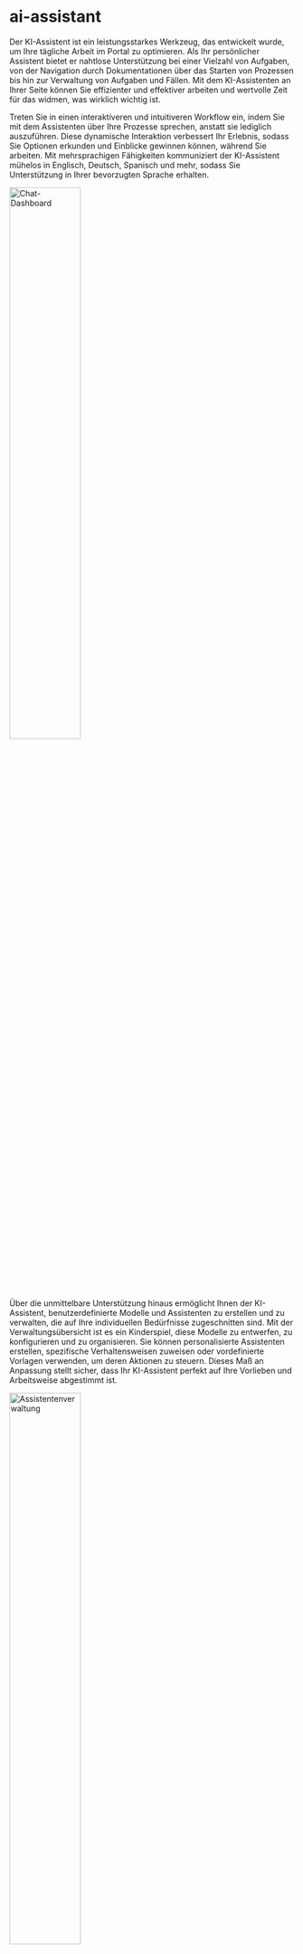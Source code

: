 # ai-assistant

Der KI-Assistent ist ein leistungsstarkes Werkzeug, das entwickelt wurde, um Ihre tägliche Arbeit im Portal zu optimieren. Als Ihr persönlicher Assistent bietet er nahtlose Unterstützung bei einer Vielzahl von Aufgaben, von der Navigation durch Dokumentationen über das Starten von Prozessen bis hin zur Verwaltung von Aufgaben und Fällen. Mit dem KI-Assistenten an Ihrer Seite können Sie effizienter und effektiver arbeiten und wertvolle Zeit für das widmen, was wirklich wichtig ist.

Treten Sie in einen interaktiveren und intuitiveren Workflow ein, indem Sie mit dem Assistenten über Ihre Prozesse sprechen, anstatt sie lediglich auszuführen. Diese dynamische Interaktion verbessert Ihr Erlebnis, sodass Sie Optionen erkunden und Einblicke gewinnen können, während Sie arbeiten. Mit mehrsprachigen Fähigkeiten kommuniziert der KI-Assistent mühelos in Englisch, Deutsch, Spanisch und mehr, sodass Sie Unterstützung in Ihrer bevorzugten Sprache erhalten.

<img src="./doc/img/chat-dashboard.png" width="50%" alt="Chat-Dashboard">

Über die unmittelbare Unterstützung hinaus ermöglicht Ihnen der KI-Assistent, benutzerdefinierte Modelle und Assistenten zu erstellen und zu verwalten, die auf Ihre individuellen Bedürfnisse zugeschnitten sind. Mit der Verwaltungsübersicht ist es ein Kinderspiel, diese Modelle zu entwerfen, zu konfigurieren und zu organisieren. Sie können personalisierte Assistenten erstellen, spezifische Verhaltensweisen zuweisen oder vordefinierte Vorlagen verwenden, um deren Aktionen zu steuern. Dieses Maß an Anpassung stellt sicher, dass Ihr KI-Assistent perfekt auf Ihre Vorlieben und Arbeitsweise abgestimmt ist.

<img src="./doc/img/assistant-management.png" width="50%" alt="Assistentenverwaltung">

**Liste der Funktionen**

- Portal-Suppport: Der AI Assistant kennt die Axon Ivy Dokumentation.
- Aufgaben- und Prozessmanagement: Der AI Assistant kann Aufgaben und Prozesse starten.
- Suche und Filter: Er kann Aufgaben und Fälle durchsuchen und filtern.
- Mehrsprachige Unterstützung: Unterstützung in mehreren Sprachen.
- Anpassbare Assistenten: Erstellen Sie themenbasierte und personalisierte Assistenten.
- Modellbasierte AI: Assistenten werden anhand benutzerdefinierter Modelle erstellt und verwaltet.

## Demo

### Demoprojekt

Im **ai-assistant-demo** Ivy-Projekt haben wir Demo-Assistenten erstellt, die Ihnen helfen können, Ihren eigenen KI-Assistenten effizienter zu verstehen und zu entwickeln.

> [!IMPORTANT]
> Dieses Demoprojekt erstellt Ivy-Benutzer und -Rollen und überschreibt die primären KI-Assistentenvariablen. Es wird **DRINGEND EMPFOHLEN**, es im Demomodus auf einer Ivy-Engine auszuführen, um Ihre Daten zu schützen.
>
> Wenn Sie dieses Demo in einer Produktionsumgebung ausführen möchten, stellen Sie sicher, dass Sie alle mit dem KI-Assistenten verbundenen Ivy-Variablen sichern. Erstellen Sie Sicherungskopien der folgenden Dateien auf Ihrer Engine:
>
> - `<engine folder>/configuration/applications/<application folder>/variables.AiAssistant.Assistants.json`
> - `<engine folder>/configuration/applications/<application folder>/variables.AiAssistant.AiFunctions.json`
>
> Nach Abschluss der Demo ersetzen Sie die modifizierten Variablen-Dateien durch die Sicherungskopien.

#### Komplexe Demo

**Anwendungsfall**

Der Benutzer kann ein Softwareprojekt mit dem KI-Assistenten planen. Der KI-Assistent ermöglicht es dem Benutzer, ein Softwareprojekt effizient zu planen, indem er Informationen in ein strukturiertes Format organisiert. Er kann:

- Das Projekt erstellen und in der Datenbank speichern
- Bei der Suche und Auswahl geeigneter Teammitglieder für das Projekt unterstützen
- Dem Benutzer bei der Vorbereitung des Kick-off-Meetings für das Projekt helfen
- Aufgaben erstellen und zuweisen, um Teammitglieder zu dem Meeting einzuladen

**Wie man es verwendet**

1. Führen Sie den Prozess `startComplexDemo` aus, um Testdaten zu erstellen und den ursprünglichen KI-Assistenten durch den **Complex Demo Assistant** zu ersetzen

2. Öffnen Sie im **Portal** die KI-Assistenten-App

3. Jetzt können Sie den Assistenten verwenden, um ein Softwareprojekt zu planen und zu erstellen, indem Sie die Details des Projekts eingeben, z. B. die Anzahl der Mitglieder oder die Technologien.

Beispiel:

`The XYZ Solutions Web Development Project aims to build a state-of-the-art web application that enhances user experience and supports the company's growth objectives. Mainly use basic web technologies such as HTML and CSS, the project will deliver a secure, scalable, and efficient platform that aligns with industry standards and best practices. We need 3 engineer, 1 web designer and 2 tester for it.`

#### Fehlerbehandlungs-Demo

**Anwendungsfall**

Es gibt keine Daten für Besprechungsräume. Daher wird der KI-Assistent immer dann, wenn der Benutzer nach einem Besprechungsraum sucht, einen Fehler anzeigen. Dies ist ein einfaches Beispiel dafür, wie der KI-Assistent Fehler ordnungsgemäß behandeln kann.

**Wie man es verwendet**

1. Führen Sie den Prozess `startErrorHandlingDemo` aus, um Testdaten zu erstellen und den ursprünglichen KI-Assistenten durch den **Error Handling Demo Assistant** zu ersetzen.

2. Öffnen Sie im **Portal** die KI-Assistenten-App.

3. Jetzt können Sie die Demo starten, indem Sie Informationen zu einem Raum mit dem **Error Handling Demo Assistant** anfordern.

Beispiel:

`I want to find meeting room C`

## Einrichtung

1. Deployen Sie das **ai-assistant** Artefakt in derselben Anwendung wie **Portal**.

2. Starten Sie die Engine und melden Sie sich im Portal an.

3. Klicken Sie in der Kopfzeile des Portals auf das **KI-Assistent** Symbol, um auf die **AI Assistant** App zuzugreifen.

### Benutzerhandbuch

#### KI-Management

Die Seite KI-Management dient als zentrale Anlaufstelle für die Konfiguration und Verwaltung aller Aspekte Ihres KI-Systems. Von hier aus können Sie:

- [KI-Assistenten verwalten](#ki-assistenten-verwalten): Überwachen und modifizieren Sie die KI-Assistenten, einschließlich der Änderung der Visualisierung, Persönlichkeit, Anpassung ihres Verhaltens und Verwaltung der Funktionen, die sie ausführen können.

- [KI-Modelle konfigurieren](#ki-modelle-konfigurieren): Ändern Sie Einstellungen für KI-Modelle, wie z. B. den API-Schlüssel, der Ihre Anwendungen unterstützt.

- [KI-Funktionen verwalten](#ki-funktionen-verwalten): Kontrollieren und organisieren Sie verschiedene KI-Funktionen, definieren Sie die Aktionen, die Ihre KI ausführen kann, und wie sie mit Benutzern interagiert, um genaue und effiziente Ergebnisse zu liefern.

<img src="./doc/img/ai-functions-management.png" width="50%" alt="Verwaltung von KI-Funktionen">

##### KI-Assistenten verwalten

Dieser Abschnitt listet alle KI-Assistenten auf, auf die der eingeloggte Benutzer Zugriff hat, zusammen mit ihren Namen, Avataren und kurzen Beschreibungen.

<img src="./doc/img/assistant-management.png" width="50%" alt="Assistentenverwaltung">

Sie können einen neuen KI-Assistenten erstellen, indem Sie auf die Schaltfläche Neuen Assistenten hinzufügen klicken, oder die Details eines vorhandenen KI-Assistenten ändern, indem Sie den entsprechenden Assistenten aus der Liste auswählen.

Sobald Sie einen KI-Assistenten ausgewählt haben, wird dessen Detailseite angezeigt.

<img src="./doc/img/assistant-details.png" width="50%" alt="Details zum KI-Assistenten">

Es gibt einige Einstellungen, die Sie ändern können:

- `Name`: Name des KI-Assistenten
- `Berechtigungen`: Eine Liste von Ivy-Rollen, die den KI-Assistenten verwenden dürfen
- `Modell`: Das KI-Modell, das der Assistent verwendet, um seine Funktionen auszuführen (weitere Informationen finden Sie unter KI-Modelle konfigurieren)
- `Avatar`: Der Avatar des KI-Assistenten. Es werden nur die folgenden Bilddateitypen akzeptiert: *.png, *.jpg, *.jpeg. Standardmäßig wird das KI-Assistenten-Logo als Avatar verwendet.
- `Kontakt E-Mail`: Die Kontakt E-Mail, die der KI-Assistent bei Bedarf den Benutzern zur Verfügung stellen kann.
- `Kontakt Website`: Die Website, die der KI-Assistent bei Bedarf den Benutzern zur Verfügung stellen kann.

Um die Sicherheit des KI-Assistenten für Benutzer und die Einhaltung ethischer Richtlinien zu gewährleisten, haben wir erweiterte Einstellungen eingeführt:

- `Informationen`: Definiert, wie der KI-Assistent sich bei der Beantwortung von Benutzern verhalten soll, einschließlich Persönlichkeit, Rolle und dem Geschäftsbereich, auf den er sich konzentrieren soll.
- `Ethische Richtlinien`: Ethische Prinzipien, denen der KI-Assistent strikt folgen muss.

Standardmäßig sind diese Einstellungen schreibgeschützt, um Fehler zu vermeiden, die zu falschen Antworten führen könnten. KI-Ingenieure können jedoch neue Vorlagen entwickeln, die Informationen und ethische Regeln für Assistenten bereitstellen. Um zu erfahren, wie dies funktioniert, lesen Sie bitte [Assistentenvorlagen](#assistentenvorlagen).

###### Vorlage verwenden

Sie können schnell alle erforderlichen Einstellungen für einen KI-Assistenten mit einer Vorlage konfigurieren. Gehen Sie wie folgt vor, um eine Vorlage anzuwenden:

1. Klicken Sie auf dem Detailbildschirm des KI-Assistenten oben rechts auf die Schaltfläche Vorlage verwenden.

2. Der Dialog Assistentenvorlagen wird angezeigt. Wählen Sie eine Vorlage aus der Liste aus, indem Sie darauf klicken.

    <img src="./doc/img/assistant-templates-dialog.png" width="50%" alt="Assistentenvorlagen">

3. Die Einstellungen der Vorlage werden auf Ihren KI-Assistenten angewendet. Sie können diese anschließend nach Bedarf anpassen.

###### KI-Funktionen verwalten

Auf der rechten Seite befindet sich eine Tabelle, die die dem KI-Assistenten verfügbaren KI-Funktionen auflistet. Sie können allgemeine Informationen zu jeder Funktion einsehen, wie z. B. Name, Typ, Beschreibung, Berechtigungen und Nutzung.

<img src="./doc/img/assistant-details-functions.png" width="50%" alt="Funktionen">

Sie können verhindern, dass der KI-Assistent eine Funktion verwendet, indem Sie diese aus der Tabelle entfernen.

Wenn Sie auf die Schaltfläche **Hinzufügen** klicken, erscheint der Dialog **Funktion hinzufügen**. Um eine Funktion hinzuzufügen, klicken Sie auf die Zeile der gewünschten Funktion und dann auf **Hinzufügen**, um die ausgewählten Funktionen hinzuzufügen.

<img src="./doc/img/assistant-details-add-functions.png" width="50%" alt="Dialog zum Hinzufügen von Funktionen">

Anschließend erscheinen die ausgewählten Funktionen in der **Funktionen** Tabelle.

###### Änderungen speichern

Um alle Änderungen, die Sie an den Details des KI-Assistenten vorgenommen haben, zu übernehmen, klicken Sie bitte auf die Schaltfläche **Speichern** in der unteren rechten Ecke. Sie werden dann zum Bildschirm [KI-Management](#ki-management) weitergeleitet.

###### KI-Assistent löschen

Mit der Zeit kann ein KI-Assistent veraltet sein, und Sie möchten ihn möglicherweise löschen und einen neuen erstellen. Um dies zu tun, klicken Sie bitte auf die Schaltfläche **Löschen** unten links auf der Detailseite des KI-Assistenten.

Ein Bestätigungsdialog wird angezeigt, in dem Sie den KI-Assistenten vollständig löschen können, indem Sie im Dialog auf die Schaltfläche **Entfernen** klicken.

<img src="./doc/img/assistant-details-delete.png" width="50%" alt="Dialog zum Löschen des KI-Assistenten">

Bitte beachten Sie, dass dabei alle Gespräche zwischen dem KI-Assistenten und Ivy-Benutzern gelöscht werden.

##### KI-Modelle konfigurieren

KI-Modelle ist eine Liste von Modelloptionen, die ein KI-Assistent verwenden kann, um seine Funktionen auszuführen.

<img src="./doc/img/models-management.png" width="50%" alt="Modellverwaltung">

Der KI-Assistent benötigt zwei KI-Modelle, um zu funktionieren: ein GPT-Modell und ein Text-Embedding-Modell. Daher bietet der KI-Assistent zwei maßgeschneiderte, getestete und einsatzbereite Optionen an:

- Primäres OpenAI-Modell:
    - GPT-Modell: [GPT-4o](https://platform.openai.com/docs/models/gpt-4o)
    - Text-Embedding-Modell: [text-embedding-3-large](https://platform.openai.com/docs/guides/embeddings)

- Sekundäres OpenAI-Modell:
    - GPT-Modell: [GPT-4o mini](https://platform.openai.com/docs/models/gpt-4o-mini)
    - Text-Embedding-Modell: [text-embedding-3-large](https://platform.openai.com/docs/guides/embeddings)

Wenn Sie auf ein Modell in der Liste der KI-Modelle klicken, werden Sie zur Detailseite dieses Modells weitergeleitet. Dort finden Sie weitere Informationen zum Modell und können den API-Schlüssel für die OpenAI-Plattform ändern. Ihr API-Schlüssel ist verschlüsselt und vollständig gesichert.

Darüber hinaus können Sie die Verbindung zur OpenAI-Plattform testen, indem Sie auf die Schaltfläche **Verbindung testen** klicken. Wenn ein Fehler auftritt, zeigen wir die Details des Fehlers an.

<img src="./doc/img/ai-model-test-connection.png" width="50%" alt="Verbindung testen">

Sobald Sie auf die Schaltfläche **Speichern** klicken, werden alle Einstellungen, einschließlich des API-Schlüssels, als Axon Ivy-Variablen gespeichert, und Sie werden zur [KI-Management](#ki-management) weitergeleitet.

##### KI-Funktionen verwalten

Alle KI-Funktionen, auf die der eingeloggte Benutzer zugreifen kann, sind im Abschnitt **KI-Funktionen** aufgelistet, zusammen mit allgemeinen Informationen wie Name, Typ, Berechtigungen zur Nutzung der Funktion und Beschreibung. Es gibt einige Gründe, warum eine KI-Funktion nicht startbar ist:

- `Ivy Tool` Funktion: standardmäßig deaktiviert, da sie nur von Ivy Flow-Funktionen verwendet wird.
- `Ivy Flow` Funktion: deaktiviert, wenn das System feststellt, dass ein Fehler beim Ausführen des Flows auftreten könnte. Zum Beispiel: Ein erforderlicher Ivy-Aufrufprozess konnte nicht gefunden werden.
- `Wissensbasis` Funktion: deaktiviert, wenn das System den entsprechenden Vektorspeicher nicht finden kann.

<img src="./doc/img/all-ai-functions-list.png" width="50%" alt="Liste der KI-Funktionen">

Sie können auch alle nicht startbaren KI-Funktionen anzeigen, indem Sie die Option Nicht **Nicht startbare KI-Funktionen anzeigen** umschalten.

###### KI-Funktion löschen

Sie können die KI-Funktion vollständig aus dem KI-Assistenten löschen, indem Sie auf die Schaltfläche **Löschen** (mit dem Mülleimer-Symbol) klicken, die sich in der letzten Spalte der entsprechenden Zeile dieser KI-Funktion befindet. Ein Bestätigungsdialog wird wie unten angezeigt:

<img src="./doc/img/delete-ai-function.png" width="30%" alt="KI-Funktion löschen">

Bitte lesen Sie die Bestätigung sorgfältig, bevor Sie die KI-Funktion löschen. Die KI-Funktion könnte von einigen KI-Assistenten verwendet werden, und sobald Sie sie löschen, können die KI-Assistenten die Funktionen nicht mehr ausführen oder, noch schlimmer, es können Fehler auftreten.

#### Wissensdatenbanken erstellen

Der KI-Assistent ermöglicht es Administratorbenutzern (mit der Rolle `AXONIVY_PORTAL_ADMIN`), Wissensdatenbanken zu erstellen, die von der KI-Funktion des Typs `Wissensdatenbank` verwendet werden können.
Starten Sie einfach den Prozess `Wissensdatenbank für KI-Assistenten erstellen` und folgen Sie den Anweisungen dort, um Wissensdatenbanken zu erstellen, die von Funktionen des Typs `Wissensdatenbank` genutzt werden können.

<img src="./doc/img/create-knowledge-page-ui.png" width="50%" alt="Wissensdatenbank erstellen UI">

Derzeit können Sie Wissensdatenbanken für zwei Typen erstellen: Portal-Unterstützung und Sonstiges.

##### Wissensdatenbank: Portal-Unterstützung

Der AI-Assistent enthält ein integriertes Tool namens `Portal support`, das Fragen zum Axon Ivy Portal beantworten kann.

Um die Wissensdatenbank für diese Funktion zu erstellen, besuchen Sie bitte die [Portal-Downloadseite](https://market.axonivy.com/portal) auf dem Axon Ivy Market und laden Sie das neueste Dokument herunter, wie im untenstehenden Bild gezeigt.

<img src="./doc/img/download-portal-doc.png" width="30%" alt="Portal-Dokument herunterladen">

Anschließend laden Sie die heruntergeladene Datei einfach wie in  [Wissensdatenbanken erstellen](#wissensdatenbanken-erstellen) oben beschrieben hoch.

Nach dem Hochladen der ZIP-Datei warten Sie bitte einige Minuten, bis sich das Upload-Fenster schließt. Dies kann einige Minuten dauern, da der AI-Assistent Zeit benötigt, um die Aufgabe zu erledigen.

##### Wissensdatenbank: Sonstiges

Bevor Sie andere Wissensdatenbanken hochladen, beachten Sie bitte:

1. Der Name der hochgeladenen Datei wird die ID eines Indexes im Vektorspeicher sein, daher:

    - Der Name muss strikt dem dash-case-Format folgen, sonst treten Fehler auf, wenn der AI-Assistent die Wissensdatenbank erstellt.

    - Der Name muss einzigartig sein, sonst überschreiben Sie eine bestehende Wissensdatenbank!

2. Alle Dateien, die Sie in die ZIP-Datei einfügen, müssen Textdateien (Typ `.txt`) sein. Der AI-Assistent wird andere Dateitypen beim Einlesen des Inhalts zur Erstellung der Wissensdatenbank überspringen.

3. Von Axon Ivy erstellte Vektorspeicher haben das Präfix `axon-ivy-vector-store`, gefolgt vom Namen der hochgeladenen Datei. Wenn Sie beispielsweise eine Datei mit dem Namen `customer-support.zip` hochladen, lautet die resultierende Vektorspeicher-ID `axon-ivy-vector-store-customer-support`

Nach dem Hochladen der ZIP-Datei warten Sie bitte einige Minuten, bis sich das Upload-Fenster schließt. Dies kann einige Minuten dauern, da der AI-Assistent Zeit benötigt, um die Aufgabe zu erledigen.

### Entwicklerhandbuch

#### Assistentenvorlagen

KI-Assistenten bieten Entwicklern die Möglichkeit, Vorlagen für KI-Assistenten vorab zu definieren. Um diese Vorlagen zu aktualisieren, müssen Sie die JSON-Datei für die Ivy-Variable `variable.AiAssistant.AssistantTemplates.json` im Engine-Ordner unter `<engine folder>/configuration/applications/<application folder>` ändern.

Hier ist ein Beispiel für eine KI-Assistenten-Vorlage:

```json
[
  {
    "id" : "hr-assistant-template",
    "version":"12.0.0",
    "name" : "HR Assistant",
    "info" : "You're an AI HR Assistant responsible for managing various HR-related tasks within a company. Your primary duties include answering employee questions, guiding them through internal processes, and handling requests related to personal information updates. You should provide clear, accurate, and concise information while following company policies maintaining confidentiality, and adhering to ethical standards.",
    "ethicalRules" : [
      "Adhere to all legal and regulatory requirements related to HR practices, including data protection and labor laws",
      "Prioritize employee well-being, ensuring that their needs are addressed with care and empathy",
      "Avoiding any form of discrimination or bias"
    ],
    "contactWebsite": "https://support.axonivy.com/hc/en-us",
    "contactEmail": "testing@localhost.com",
    "tools" : [
      "handle-tasks-flow",
      "handle-process-flow",
      "handle-cases-flow",
      "portal-support"
    ] , 
    "description": "HR Assistant manages your HR tasks with clarity, accuracy, and confidentiality, adhering to company policies and ethical standards."
  }
]
```

Attribute einer KI-Assistenten-Vorlage:

- `id`: die eindeutige ID der Vorlage
- `version`: die Versionsnummer der Vorlage. Sie muss mit der Version des KI-Assistenten übereinstimmen
- `name`: der Name des Assistenten. Wenn diese Vorlage ausgewählt wird, wird dieser Wert als Standardname für den Assistenten festgelegt
- `info`: definiert, wie der KI-Assistent sich bei der Beantwortung von Benutzern verhalten soll, einschließlich Persönlichkeit, Rolle und dem Geschäftsbereich, auf den er sich konzentrieren soll
- `ethicalRules`: ethische Prinzipien, denen der KI-Assistent strikt folgen muss
- `contactEmail`: die Kontakt-E-Mail, die der KI-Assistent bei Bedarf den Benutzern zur Verfügung stellen kann
- `contactWebsite`: die Website, die der KI-Assistent bei Bedarf den Benutzern zur Verfügung stellen kann
- `tools`: IDs der KI-Funktionen, auf die der Assistent mit dieser Vorlage zugreifen kann
- `description`: eine kurze Beschreibung der Vorlage. Dieses Attribut beeinflusst nicht das Verhalten des Assistenten

Standardmäßig bietet der KI-Assistent vier Vorlagen an:

- **Portal-Assistent**: Eine Vorlage für den Axon Ivy Portal-Assistenten, mit Funktionen zur Interaktion mit dem Axon Ivy-System, wie das Finden von Aufgaben, Fällen und Prozessen sowie den Zugriff auf eine Wissensdatenbank zum Axon Ivy-Portal.

- **HR-Assistent**: Eine Vorlage für KI-Assistenten im Bereich Human Resources. Diese Vorlage enthält keine Tools, bietet jedoch klare Informationen und eine starke ethische Regelung, die speziell auf HR zugeschnitten ist.

- **Sales-Assistent**: Eine Vorlage für KI-Assistenten, die Vertriebsteams unterstützen. Wie der HR-Assistent enthält auch diese Vorlage keine Tools, bietet jedoch klare Informationen und eine starke ethische Regelung.

- **ICT-Assistent**: Eine Vorlage für KI-Assistenten, die zur Fehlerbehebung von IT-Problemen im Backoffice eingesetzt werden. Diese Vorlage enthält ebenfalls keine Tools.

#### AI Flow

##### Intelligente Aufgabenautomatisierung fördern

Um KI-Assistenten in die Lage zu versetzen, komplexe Aufgaben mit ausgeklügelter Logik zu bewältigen, hat Axon Ivy **AI Flow** eingeführt – ein fortschrittliches KI-Workflow-Framework, das darauf ausgelegt ist, die Art und Weise, wie KI-Prozesse ablaufen, zu optimieren.

**AI Flow** ermöglicht es Benutzern:

- Nahtlos mit dem Ivy-System zu interagieren und eine effiziente Integration sicherzustellen.
- Benutzeranfragen präzise zu erkennen, zu interpretieren und zu bearbeiten.
- Einfachheit beizubehalten und gleichzeitig flexible Kontrolle und einfache Erweiterbarkeit für sich ändernde Anforderungen zu bieten.
- Den Zugriff auf KI-Funktionen zu verwalten.
- Dieses Framework wurde entwickelt, um Benutzer dabei zu unterstützen, KI-Workflows effektiv zu entwerfen und zu verwalten und ein intelligenteres, anpassungsfähigeres KI-Erlebnis zu ermöglichen.

##### Reales Weltproblem

Stellen Sie sich vor, Sie möchten eine Funktion entwickeln, die es HR-Mitarbeitern ermöglicht, Informationen über Mitarbeiter anhand von Kriterien wie Name, Geburtsdatum, Niederlassung oder Position leicht zu finden.

Früher hätte dies den Aufbau einer Suchseite mit mehreren Filtern (z. B. Name, Geburtsdatum) erfordert, auf der HR-Mitarbeiter die gewünschten Informationen manuell aus einer Datentabelle herausfiltern mussten.

Im Zeitalter der KI möchten Sie jedoch eine intelligentere Lösung. Eine KI-gestützte Funktion kann HR-Mitarbeitern dabei helfen, diese Aufgaben effizienter mit natürlichen Sprachabfragen wie „Liste alle Webentwickler in Boston auf“ oder „Finde die Informationen zu Sandy, die diesen Donnerstag Geburtstag hat“ zu erledigen.

Hier kommt AI Flow ins Spiel. Es beschleunigt nicht nur den Suchprozess, sondern hilft auch bei Aufgaben wie der Korrektur von Tippfehlern und der Validierung unlogischer Daten, beispielsweise indem es verhindert, dass nach Mitarbeitern mit zukünftigen Geburtstagen gesucht wird!

##### So funktioniert es

AI Flow funktioniert als Workflow-Framework in Form von JSON. Es besteht aus mehreren AI-Schritten, die jeweils auf benutzerdefinierten Konfigurationen basierend miteinander verknüpft sind.

Grundlegende Attribute eines AI Flow:

``` json
{
    "version": "12.0.0",
    "id": "find-employees-flow",
    "name": "Find employees information",
    "type": "FLOW",
    "permissions": ["HR_Employee"],
    "description": "Find employees information",
    "usage": "Use this flow when user want to find information of employees",
    "steps": []
}
```

- **version**: Gibt die Version des AI Flows an, die mit der Ivy-Version übereinstimmen muss.

- **id**: Der eindeutige Bezeichner für den AI Flow.

- **name**: Der Name des AI Flows.

- **type**: Muss immer auf "FLOW" gesetzt sein. Der AI-Assistent kann auf verschiedene Tools wie Ivy-Tools, Wissensdatenbank-Tools und AI Flows zugreifen. Durch die Festlegung des Typs als "FLOW" wird angegeben, dass dieses Tool ein AI Flow ist, sodass der AI-Assistent es korrekt verwenden kann.

- **permissions**: Definiert die Rollen oder Benutzernamen der Nutzer, die berechtigt sind, diesen AI Flow zu verwenden.

- **description**: Eine ausführliche Erklärung des AI Flows. Je detaillierter die Beschreibung ist, desto besser kann die KI verstehen, wie der AI Flow verwendet werden soll.

- **usage**: Gibt an, wann der AI Flow verwendet werden soll. Eine klarere Erklärung stellt sicher, dass die KI den entsprechenden Flow genau auswählen kann, um Benutzeranfragen zu erfüllen.

- **steps**: Listet die AI-Schritte auf, die der AI Flow ausführen soll, um die Anfrage des Benutzers zu bearbeiten. Verfügbare Schrittarten:

    - **Switch**: Entscheidungselement, das der KI hilft, die geeignete nächste Aktion basierend auf bestimmten Bedingungen auszuwählen.

    - **Ivy** Tool: Weist die KI an, bestimmte Ivy-Tools (Ivy callable) im Entscheidungsprozess zu verwenden.

    - **Text**: Zeigt textbasierte Inhalte an oder generiert diese für die Benutzerinteraktion.

    - **Re-phrase**: Hilft der KI, die Benutzereingaben zu verfeinern, bevor spezifische Aktionen ausgeführt oder Tools verwendet werden.

    - **Trigger Flow**: Startet einen neuen Flow innerhalb des KI-Prozesses, entweder durch Übermittlung einer spezifischen Auslöse-Nachricht oder durch Nutzung des Ergebnisses eines vorherigen Schritts. Dies ermöglicht nahtlose Übergänge zwischen verschiedenen Workflows und die Weitergabe relevanter Daten zwischen ihnen.

> [!TIP]
> Um mehr über die AI-Schritte zu erfahren, lesen Sie bitte [AI-Schritt](#ai-schritt).

> [!TIP]
> Um zu erfahren, wie Sie Ihren eigenen AI Flow erstellen können, lesen Sie bitte [AI Flow-Demo](#erstellen-sie-ihren-eigenen-ai-flow).

##### AI-Schritt

###### Attribute

- **stepType**: Art des Schritts. Gültige Werte:
    - IVY_TOOL: [Ivy-Tool-Schritt](#ivy-tool-schritt).
    - SWITCH: [Switch-Schritt](#switch-schritt).
    - TEXT: [Text-Schritt](#text-schritt).
    - RE_PHRASE: [Rephrase-Schritt](#rephrase-schritt).
    - TRIGGER_FLOW: [Trigger-Flow-Schritt](#trigger-flow-schritt).
    - KNOWLEDGE_BASE: [Knowledge-Base-Schritt](#trigger-flow-schritt).

- **stepNo**: Nummer des Schritts im Flow.

- **result**: Ergebnis eines Schritts (siehe AI Result DTO).

- **onSuccess**: Der Schritt, der ausgeführt wird, wenn dieser Schritt erfolgreich ausgeführt wird.

- **onError**: Der Schritt, der ausgeführt wird, wenn bei der Ausführung dieses Schritts ein Problem auftritt.

- **useConversationMemory**: Auf „true“ setzen, um alle Chat-Nachrichten des Gesprächs beim Ausführen des Schritts einzubeziehen. Andernfalls werden nur die Chat-Nachrichten des laufenden AI Flows einbezogen.

- **saveToHistory**: Auf „false“ setzen, um die Nachricht von der Gesprächshistorie auszuschließen, sie wird nur im Speicher gespeichert.

- **customInstruction**: Anweisung für eine spezifische Anforderung an die KI.

##### Switch-Schritt

Der **Switch-Schritt** ist ein Entscheidungselement, das darauf ausgelegt ist, der KI zu helfen, die geeignete nächste Aktion basierend auf spezifischen Bedingungen auszuwählen. Er funktioniert, indem er eine Liste vordefinierter Fälle auswertet, von denen jeder ein potenzielles Szenario darstellt, dem die KI begegnen könnte. Basierend auf dem Fall, der mit der aktuellen Situation übereinstimmt, wählt die KI die entsprechende Aktion aus.

In der bereitgestellten Struktur prüft die KI die Fallbeschreibungen innerhalb der Liste und weist die richtige Aktionsnummer zu, um fortzufahren. Dadurch kann die KI ihr Verhalten dynamisch an verschiedene Ergebnisse oder Zustände anpassen und stellt sicher, dass eine maßgeschneiderte Reaktion für verschiedene Umstände erfolgt.

- **cases**: Eine Liste möglicher Szenarien mit entsprechenden Aktionen.

```json
{
    "stepNo": 3,
    "type": "SWITCH",
    "cases": [
        { "action": 5, "case": "cannot find any tasks" },
        { "action": 4, "case": "found multiple tasks" },
        { "action": 1, "case": "found only one tasks" }
    ]
}
```

##### Ivy-Tool-Schritt

Der **Ivy-Tool-Schritt** ist ein spezialisiertes Anweisungsmechanismus, der die KI anweist, bestimmte Werkzeuge oder Funktionen in ihrem Entscheidungsprozess zu verwenden. Dieser Schritt stellt sicher, dass die KI mit vordefinierten Tools (bezeichnet durch ihre toolId) interagiert und Aufgaben gemäß den festgelegten Bedingungen und benutzerdefinierten Anweisungen ausführt. Er ermöglicht der KI, spezialisierte Aktionen auszuführen, und bietet Flexibilität durch optionale Parameter wie Erfolg, Fehlerbehandlung und benutzerdefinierte Anweisungen.

- **toolId**: Bezieht sich auf die ID eines Werkzeugs aus der Liste der verfügbaren KI-Funktionen (wie in der Variablen AiFunctions beschrieben), zum Beispiel "find-tasks" oder "find-web-developer".

```json
{
    "stepNo": 1,
    "type": "IVY_TOOL",
    "toolId": "find-tasks",
    "onSuccess": -1
}
```

- **customInstruction**: Bietet spezifische Anweisungen, die die KI bei der Ausführung des Werkzeugs befolgen soll. Zum Beispiel könnte die KI angewiesen werden, "Find employees has role 'WEB_DEVELOPER'.' zu finden".

```json
{
    "stepNo": 1,
    "type": "IVY_TOOL",
    "toolId": "find-web-developer",
    "onSuccess": 3,
    "onError": 2,
    "customInstruction": "Find employees has role 'WEB_DEVELOPER'.",
    "saveToHistory": false
}
```

##### Text-Schritt

Der **Text-Schritt** ist eine zentrale Komponente in KI-Workflows, die darauf ausgelegt ist, textbasierte Inhalte für die Benutzerinteraktion anzuzeigen oder zu generieren. Abhängig von seiner Konfiguration kann der Text-Schritt feste Nachrichten, KI-generierte Inhalte, Ergebnisse vorheriger Schritte oder sogar versteckte Nachrichten für die interne KI-Verarbeitung anzeigen. Diese Flexibilität ermöglicht es der KI, effektiv mit den Benutzern zu kommunizieren und gleichzeitig Entscheidungsprozesse zu steuern.

**Fester Text**

- **text**: Der feste Text, der in der Benutzeroberfläche angezeigt werden soll.

- **showResultOfStep**: Option, das Ergebnis eines vorherigen Schritts anzuzeigen, indem auf dessen Nummer verwiesen wird.

- **onSuccess**: Definiert den nächsten Schritt, wenn der Benutzer nach dem Lesen des Textes eine Eingabe macht.

```json
{
    "stepNo": 2,
    "type": "TEXT",
    "text": "I have rephrased your request as follows. Could you please confirm if it is correct?",
    "showResultOfStep": 0,
    "onSuccess": 3
}
```

**KI-generiert**

- **useAI**: Auf „true“ setzen, um der KI zu erlauben, Inhalte dynamisch zu generieren, wie beispielsweise Zusammenfassungen oder Berichte.

- **customInstruction**: Eine Leit-Anweisung, um der KI zu helfen, passenden Text basierend auf dem Kontext oder den Benutzereingaben zu erstellen.

- **onSuccess**: Der nächste Schritt, der nach der Benutzerinteraktion ausgeführt werden soll.

```json
{
    "stepNo": 1,
    "type": "TEXT",
    "useAI": true,
    "customInstruction": "Use the conversation above to summarize information of the planned project in a structured format. If user didn't provide a name for the project generete the project name based on description of the project. Example: '**Project name:** ProjectA\n**Project description:** description of projectA\n**Technologies:** tech stack\n**Members:** show member information'. Then add a line to ask if need some update",
    "onSuccess": 2
},
```

**Ergebnis eines anderen Schritts anzeigen**

- **showResultOfStep**: Zeigt das Ergebnis eines zuvor ausgeführten Schritts an.

```json
{
    "stepNo": 1,
    "type": "IVY_TOOL",
    "toolId": "find-employees",
    "onSuccess": 3,
    "onError": 2,
    "customInstruction" : "Find employees has the tech stack are the technologies above.",
    "useConversationMemory": true,
    "saveToHistory": false
},
{
    "stepNo": 3,
    "type": "TEXT",
    "text": "I found these suitable employees matched the requirement. Do you want to choose some of them for the project?",
    "showResultOfStep" : 1,
    "useConversationMemory": false,
    "onSuccess": 4
}
```

**Versteckt**

- **isHidden**: Auf „true“ setzen, um den Text vor dem Benutzer zu verbergen, aber der KI zu erlauben, ihn zu lesen und zu verarbeiten. Dies ist nützlich, wenn Inhalte generiert werden, die die KI für die weitere Verarbeitung benötigt, ohne sie in der Benutzeroberfläche anzuzeigen.

```json
{
    "stepNo": 13,
    "type": "TEXT",
    "useAI": true,
    "customInstruction": "Summarize the project plan above.",
    "useConversationMemory": true,
    "onSuccess": 14,
    "isHidden": true
},
{
    "stepNo": 14,
    "type": "TRIGGER_FLOW",
    "flowId": "create-project-flow",
    "showResultOfStep": 13,
    "useConversationMemory": false
}
```

##### Rephrase-Schritt

Der **Rephrase-Schritt** ist dazu gedacht, der KI zu helfen, Benutzereingaben zu verfeinern, bevor spezifische Aktionen ausgeführt oder Werkzeuge verwendet werden. Dies ist besonders nützlich, wenn die Nachricht des Benutzers unklar, unvollständig oder nicht in einer Weise strukturiert ist, die die KI sofort verarbeiten kann. Durch die Umformulierung der Eingabe stellt die KI sicher, dass die Informationen präziser sind und sich besser für die Verwendung mit Zielwerkzeugen oder -funktionen eignen.

- **toolId**: Bezieht sich auf das Werkzeug, das die KI als Ziel verwenden wird. Die KI sollte das JSON-Schema des entsprechenden Werkzeugs verwenden, um die Nachricht umzuformulieren. Durch die Definition dieses Attributs stellen Sie sicher, dass die umformulierte Eingabe mit den Anforderungen des Werkzeugs kompatibel ist.
    - Beispiel:
        - Benutzereingabe: „find my sick leave task“
        - Sie haben ein Werkzeug, um Aufgaben nach Name, Beschreibung, Priorität usw. zu finden, aber der Benutzer hat nicht angegeben, welches Feld er verwenden möchte. Daher sollten Sie die Nachricht umformulieren, bevor Sie sie mit dem Ivy-Werkzeug verwenden.
        - → „find task with name ‘sick leave’“
- **customInstruction**: Bietet spezifische Richtlinien dafür, wie die KI die Nachricht umformulieren soll. Dies hilft der KI, besondere Fälle wie abstrakte Begriffe oder Datumsangaben zu behandeln und sie in nützlichere Datenformate zu bringen.

- **onRephrase**: Definiert den nächsten Schritt, der ausgeführt wird, wenn die KI feststellt, dass die Nachricht umformuliert werden muss.

- **onSuccess**: Gibt den Schritt an, der ausgeführt werden soll, wenn die KI die Nachricht nicht umformulieren muss.

- **examples**: Eine Liste vordefinierter Beispiele, die der KI helfen, zu verstehen, wie Benutzernachrichten umformuliert werden sollen. Jedes Beispiel besteht aus:
    - **before**: Die ursprüngliche, unstrukturierte Nachricht des Benutzers.
    - **after**: Die umformulierte Nachricht, die die KI erzeugen würde, um mehr Klarheit und Handlungsfähigkeit zu gewährleisten.

```json
{
    "stepNo": 0,
    "type": "RE_PHRASE",
    "useConversationMemory": true,
    "toolId": "find-processes",
    "onRephrase": 3,
    "onSuccess": 1,
    "customInstruction": "If in the message has an abstract date such as today, tomorrow,..., please format it. Example: today = 31, July 2024",
    "examples": [
        {
            "before": "find leve request process",
            "after": "find process that help creating leave request"
        },
        {
            "before": "find process leave request",
            "after": "find processes that have name 'leave request'"
        },
        {
            "before": "find process 123",
            "after": "find processes that the id is '123' or the name is '123'"
        }
    ]
}
```

##### Trigger-Flow-Schritt

Der **Trigger-Flow-Schritt** startet einen neuen Flow innerhalb des KI-Prozesses, entweder durch Übermittlung einer spezifischen Auslöse-Nachricht oder durch Nutzung des Ergebnisses eines vorherigen Schritts. Dies ermöglicht nahtlose Übergänge zwischen verschiedenen Workflows und die Weitergabe relevanter Daten zwischen ihnen.

- **flowId**: ID des Flows, den Sie auslösen möchten.

**Auslösen mit Auslöse-Nachricht**

- **triggerMessage**: Die benutzerdefinierte Nachricht, die als Eingabe für den neuen Flow dient und die KI anleitet, was als Nächstes zu tun ist.

```json
{
    "stepNo": 15,
    "type": "TRIGGER_FLOW",
    "flowId": "choose-member-flow",
    "triggerMessage": "I want to choose members for my project described above"
}
```

**Auslösen mit dem Ergebnis eines anderen Schritts**

- **showResultOfStep**: Übermittelt das Ergebnis eines bestimmten vorhergehenden Schritts als Auslöse-Nachricht für den neuen Flow. Diese Option ist nützlich, wenn Sie das Ergebnis eines Flows an einen anderen weitergeben möchten oder die Nachricht, die Sie an den neuen Schritt übergeben möchten, vom System abgerufen wird.

```json
{
    "stepNo": 14,
    "type": "TRIGGER_FLOW",
    "flowId": "create-project-flow",
    "showResultOfStep": 13,
    "useConversationMemory": false
}
```

##### Knowledge-Base-Schritt

Beim Arbeiten an einem Schritt können Benutzer Fragen haben, die nicht direkt mit dem Arbeitsablauf zusammenhängen. Wenn ein Benutzer beispielsweise eine Aufgabe nicht delegieren kann, möchte er möglicherweise wissen, warum die Delegation nicht möglich ist. Der **Knowledge-Base-Schritt** wurde entwickelt, um Benutzern zu helfen, schnell Antworten auf solche Fragen zu finden.

- **toolId**: Bezieht sich auf das Tool vom Typ `RETRIEVAL_QA`, das die KI als Knowledge Base zur Beantwortung der Fragen verwendet.

```json
{
    "stepNo": 3,
    "type": "KNOWLEDGE_BASE",
    "toolId": "portal-support",
    "onSuccess": -1,
    "onError": -1
}
```

##### KI-Ergebnis-DTO

###### Einführung

Das Ergebnis-DTO stellt sicher, dass der KI-Assistent zuverlässige und konsistente Ergebnisse liefert, indem es eine standardisierte Struktur für alle Ausgaben einhält, was Effizienz und Klarheit bei allen KI-Interaktionen fördert.

- Projekt: portal-component

- Klasse: com.axonivy.portal.components.dto.AiResultDTO

**Attribute**

| Name | Typ | Beschreibung |
| --- | --- | --- |
| result | String | Ergebnis, das dem Benutzer angezeigt wird |
| resultForAI | String | Ergebnis für das KI-Modell |
| state | com.axonivy.portal.components.enums.AIState | Status des Ergebnisses (DONE, ERROR) |

#### Erstellen Sie Ihren eigenen AI Flow

In diesem Abschnitt erklären wir, wie Sie Ihren eigenen AI Flow entwickeln können, wobei das [Reale Weltproblem](#reales-weltproblem) als Anwendungsfall dient.

> [!NOTE]
> In der [Komplexen Demo](#komplexe-demo) haben wir eine Funktion implementiert, um Mitarbeiterinformationen zu finden. Daher wird dringend empfohlen, diese Demo nicht in Verbindung mit dieser Anleitung zu verwenden.

1. Erstellen Sie ein Ivy-Projekt, das vom Projekt `portal-components` abhängt.

2. Erstellen Sie einen Ivy-Callable-Prozess mit Eingabeparametern, die die Kriterien zur Suche nach Mitarbeitern darstellen, mit der Signatur `findEmployeesInfo(String,String,String,String)`.

| Name | Typ | Beschreibung |
| --- | --- | --- |
| `name` | String | Name des Mitarbeiters |
| `birthday` | String | Geburtsdatum des Mitarbeiters |
| `branch` | String | Unternehmensniederlassung, in der der Mitarbeiter arbeitet |
| `position` | String | Position des Mitarbeiters im Unternehmen |

Das Ausgaberesultat des Ivy-Callable-Prozesses muss ein Objekt mit dem Namen result und dem Typ [KI-Ergebnis-DTO](#ki-ergebnis-dto) sein.

| Name | Typ | Beschreibung |
| --- | --- | --- |
| result | com.axonivy.portal.components.dto.AiResultDTO | Ergebnis für den KI-Assistenten |

> [!TIP]
> Sie müssen die Logik zur Mitarbeitersuche selbst implementieren. Zur Orientierung können Sie den Code in der [Komplexe Demo](#komplexe-demo) im **ai-assistant-demo** Ivy-Projekt untersuchen.

3. Fügen Sie in der Variablendatei **AiFunctions.json** ein Ivy-Tool hinzu, das mit dem oben genannten Callable-Prozess interagiert, um eine Liste von Mitarbeitern abzufragen.

```json
{
    "version": "12.0.0",
    "id": "find-employees-info",
    "name": "Find information of employees",
    "type": "IVY",
    "signature": "findEmployeesInfo(String,String,String,String)",
    "permissions": [ "Everybody" ],
    "description": "Find employees by name, date of birth, branch, position.",
    "usage": "This tool is helpful when user want to find employees by name, date of birth, branch, position.",
    "attributes": [
        {
            "name": "name",
            "description": "Name of the employee"
        },
        {
            "name": "birthday",
            "description": "Employee's date of birth"
        },
        {
            "name": "branch",
            "description": "Company branch which the employee working at."
        },
        {
            "name": "position",
            "description": "position of the employee in the company."
        }
    ]
}
```

[!IMPORTANT]
> Bitte beachten Sie:
> - Die Namen der Attribute müssen mit den Namen der Parameter des oben genannten Callable-Prozesses übereinstimmen.
> - Das Attribut `signature` im JSON-Objekt ist die Signatur des Callable-Prozesses.

4. Fügen Sie in der Variablendatei **AiFunctions.json** einen AI Flow hinzu, um die Anfrage des Benutzers zur Suche nach Mitarbeitern zu bearbeiten.

Dies ist ein Beispiel für einen einfachen AI Flow mit 4 Schritten:

- Schritt 0: Formulieren Sie die Anfrage des Benutzers um, damit sie mit dem Ivy-Tool `find-employees-info` übereinstimmt.
- Schritt 1: Rufen Sie das Ivy-Tool auf und verwenden Sie die umformulierte Anfrage aus **Schritt 0** als Eingabe.
    - Wenn ein Fehler auftritt oder keine Mitarbeiter gefunden werden, die der Anfrage entsprechen, zeigen Sie eine Fehlermeldung an (**Schritt 2**).
    - Bei Erfolg: Zeigen Sie das Ergebnis an (**Schritt 3**).
Schritt 2: Zeigen Sie dem Benutzer eine Nachricht an und beenden Sie dann den Flow.
Schritt 3: Zeigen Sie die Informationen der gefundenen Mitarbeiter in einem gut strukturierten Format an und beenden Sie dann den Flow.

Und dies ist der AI Flow:

```json
{
    "version": "12.0.0",
    "id": "find-employees-flow",
    "name": "Find employees information",
    "type": "FLOW",
    "permissions": [ "Everybody" ],
    "description": "Find employees information",
    "usage": "Use this flow when user want to find information of employees",
    "steps": [
        {
            "stepNo": 0,
            "type": "RE_PHRASE",
            "toolId": "find-employees-info",
            "onRephrase": 1,
            "onSuccess": 1,
            "examples": [
            {
                "before": "list all web developers in Boston",
                "after": "find employees in branch 'Boston'"
            },
            {
                "before": "find the info of Sandy, who has a birthday this Thursday",
                "after": "find employees has firstName = 'Sandy' and dateOfBirth = '12/09/2024'"
            }
            ]
        },
        {
            "stepNo": 1,
            "type": "IVY_TOOL",
            "toolId": "find-employees-info",
            "onSuccess": 3,
            "onError": 2
        },
    {
        "stepNo": 2,
        "type": "TEXT",
        "text": "Sorry, I cannot find any employee matched your request.",
        "useConversationMemory": false,
        "onSuccess": -1
    },
    {
        "stepNo": 3,
        "type": "TEXT",
        "useAI": true,
        "customInstruction": "AI found employees, please read and show them to user with a well-structured format.",
        "onSuccess": -1
    }
    ]
}
```

5. Öffnen Sie die Variablendatei **Assistants.json** und fügen Sie die ID des AI Flows `Find employees information` dem Attribut `tools` Ihres KI-Assistenten hinzu, wie im Beispiel mit dem KI-Assistenten `Alex` unten gezeigt.

```json
[
    {
        "id": "537bc9e684d8481d87e7f50240aaa45e",
        "version": "12.0.0",
        "templateId": "portal-assistant-template",
        "aiModelName": "AiAssistant.AiModels.OpenAI.SecondaryModel",
        "avatarLocation": "/Logo/DefaultLogo",
        "name": "Alex",
        "contactWebsite": "https://support.axonivy.com/hc/en-us",
        "tools": [
            "find-employees-flow"
        ],
        "permissions": [
            "Everybody"
        ],
        "info": "You are a professional, helpful assistant. Your primary duty is to answer customer questions. You should provide clear, accurate, and timely information while ensuring that customers feel supported and valued. Your interactions should always adhere to strict ethical standards.",
        "ethicalRules": [
            "Keep user data confidential by protecting it securely.",
            "Be transparent by clearly stating you're an AI and providing accurate information.",
            "Treat everyone fairly by ensuring equal treatment and avoiding bias.",
            "Commit to honesty, ensuring that the customer’s trust is maintained at all times",
            "Providing equal support regardless of customer's technical expertise or business size",
            "Avoid using high-pressure tactics or making suggestions that could manipulate customer decisions"
        ]
    }
]
```

6. Der KI-Assistent `Alex` hat nun die Funktion, nach Mitarbeiterinformationen zu suchen. Sie können das Chat-Dashboard öffnen und diese neue KI-Funktion ausprobieren.

So könnte ein Beispielgespräch aussehen, wenn der Benutzer den `find-employees-flow` mit dem Assistenten `Alex` verwendet:

**Legenden:**

😄: Nachricht des Benutzers

🐼: Die Nachricht, die die KI auf dem Bildschirm anzeigt

✨: Die Nachricht, die die KI zu sich selbst spricht und dem Benutzer nicht zeigt

**Unterhaltung:**

😄: Hello Alex

🐼: Hi User

😄: I want to find Sandy, she is a web developer work for our Munich office

✨ `find employee has name ‘Sandy’, position ‘web developer’, and work at branch ‘Munich’`

✨: `<use Ivy Tool find-employees to find employees>`

✨: `[ {“name”: “Sandy Williams“, “branch”: “munich”,”position”: “Web Developer”, “rank”:“Senior”, “email”: “sandyw@localhost.com”}]`

✨: `[ {“name”: “Sandy Brown“, “branch”: “munich”,”position”: “Web Developer”, “rank”:“Junior”, “email”: “sandyb@localhost.com”}]`

🐼: I found 2 employees matched your request:

🐼: Sandy Williams: Senior Web developer, email: sandyw@localhost.com,  branch: Munich

🐼: Sandy Brown: Junior Web developer, email: sandyb@localhost.com,  branch: Munich.

✨: `<end the flow>`